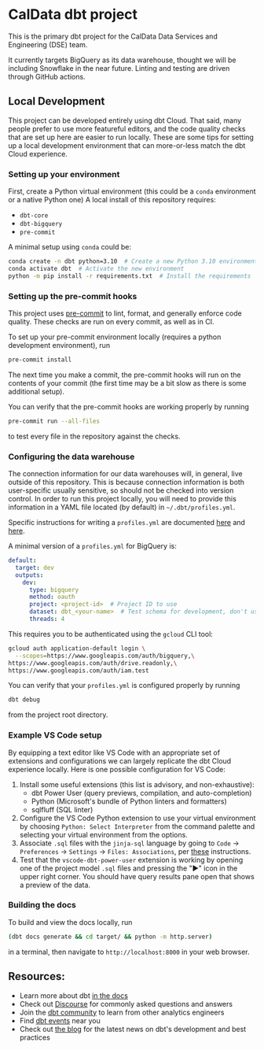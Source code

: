 # CalData dbt project

This is the primary dbt project for the CalData Data Services and Engineering (DSE) team.

It currently targets BigQuery as its data warehouse,
thought we will be including Snowflake in the near future.
Linting and testing are driven through GitHub actions.

## Local Development

This project can be developed entirely using dbt Cloud.
That said, many people prefer to use more featureful editors,
and the code quality checks that are set up here are easier to run locally.
These are some tips for setting up a local development environment that can
more-or-less match the dbt Cloud experience.

### Setting up your environment

First, create a Python virtual environment
(this could be a `conda` environment or a native Python one)
A local install of this repository requires:

* `dbt-core`
* `dbt-bigquery`
* `pre-commit`

A minimal setup using `conda` could be:

```bash
conda create -n dbt python=3.10  # Create a new Python 3.10 environment named `dbt`
conda activate dbt  # Activate the new environment
python -m pip install -r requirements.txt  # Install the requirements
```

### Setting up the pre-commit hooks

This project uses [pre-commit](https://pre-commit.com/) to lint, format,
and generally enforce code quality. These checks are run on every commit,
as well as in CI.

To set up your pre-commit environment locally (requires a python development environment), run

```bash
pre-commit install
```

The next time you make a commit, the pre-commit hooks will run on the contents of your commit
(the first time may be a bit slow as there is some additional setup).

You can verify that the pre-commit hooks are working properly by running

```bash
pre-commit run --all-files
```
to test every file in the repository against the checks.

### Configuring the data warehouse

The connection information for our data warehouses will,
in general, live outside of this repository.
This is because connection information is both user-specific usually sensitive,
so should not be checked into version control.
In order to run this project locally, you will need to provide this information
in a YAML file located (by default) in `~/.dbt/profiles.yml`.

Specific instructions for writing a `profiles.yml` are documented
[here](https://docs.getdbt.com/docs/get-started/connection-profiles)
and [here](https://docs.getdbt.com/reference/warehouse-setups/bigquery-setup).

A minimal version of a `profiles.yml` for BigQuery is:

```yml
default:
  target: dev
  outputs:
    dev:
      type: bigquery
      method: oauth
      project: <project-id>  # Project ID to use
      dataset: dbt_<your-name>  # Test schema for development, don't use prod!
      threads: 4
```

This requires you to be authenticated using the `gcloud` CLI tool:

```bash
gcloud auth application-default login \
  --scopes=https://www.googleapis.com/auth/bigquery,\
https://www.googleapis.com/auth/drive.readonly,\
https://www.googleapis.com/auth/iam.test
```

You can verify that your `profiles.yml` is configured properly by running

```bash
dbt debug
```

from the project root directory.

### Example VS Code setup

By equipping a text editor like VS Code with an appropriate set of extensions and configurations
we can largely replicate the dbt Cloud experience locally.
Here is one possible configuration for VS Code:

1. Install some useful extensions (this list is advisory, and non-exhaustive):
    * dbt Power User (query previews, compilation, and auto-completion)
    * Python (Microsoft's bundle of Python linters and formatters)
    * sqlfluff (SQL linter)
1. Configure the VS Code Python extension to use your virtual environment by choosing `Python: Select Interpreter` from the command palette and selecting your virtual environment from the options.
1. Associate `.sql` files with the `jinja-sql` language by going to `Code` -> `Preferences` -> `Settings` -> `Files: Associations`, per [these](https://github.com/innoverio/vscode-dbt-power-user#associate-your-sql-files-the-jinja-sql-language) instructions.
1. Test that the `vscode-dbt-power-user` extension is working by opening one of the project model `.sql` files and pressing the "▶" icon in the upper right corner. You should have query results pane open that shows a preview of the data.

### Building the docs

To build and view the docs locally, run

```bash
(dbt docs generate && cd target/ && python -m http.server)
```

in a terminal, then navigate to `http://localhost:8000` in your web browser.


## Resources:
- Learn more about dbt [in the docs](https://docs.getdbt.com/docs/introduction)
- Check out [Discourse](https://discourse.getdbt.com/) for commonly asked questions and answers
- Join the [dbt community](http://community.getbdt.com/) to learn from other analytics engineers
- Find [dbt events](https://events.getdbt.com) near you
- Check out [the blog](https://blog.getdbt.com/) for the latest news on dbt's development and best practices
